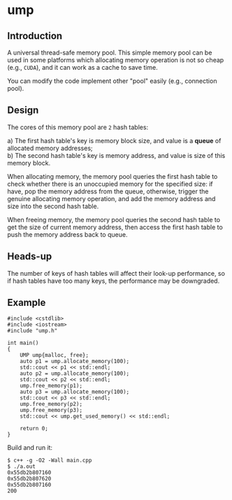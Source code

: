 # ump
## Introduction
A universal thread-safe memory pool. This simple memory pool can be used in some platforms which allocating memory operation is not so cheap (e.g., `CUDA`), and it can work as a cache to save time.  

You can modify the code implement other "pool" easily (e.g., connection pool).

## Design
The cores of this memory pool are `2` hash tables:  
  
a) The first hash table's key is memory block size, and value is a **queue** of  allocated memory addresses;  
b) The second hash table's key is memory address, and value is size of this memory block.  

When allocating memory, the memory pool queries the first hash table to check whether there is an unoccupied memory for the specified size: if have, pop the memory address from the queue, otherwise, trigger the genuine allocating memory operation, and add the memory address and size into the second hash table.  

When freeing memory, the memory pool queries the second hash table to get the size of current memory address, then access the first hash table to push the memory address back to queue.  

## Heads-up 
The number of keys of hash tables will affect their look-up performance, so if hash tables have too many keys, the performance may be downgraded.  

## Example 

	#include <cstdlib>
	#include <iostream>
	#include "ump.h"
	
	int main()
	{
	    UMP ump{malloc, free};
	    auto p1 = ump.allocate_memory(100);
	    std::cout << p1 << std::endl;
	    auto p2 = ump.allocate_memory(100);
	    std::cout << p2 << std::endl;
	    ump.free_memory(p1);
	    auto p3 = ump.allocate_memory(100);
	    std::cout << p3 << std::endl;
	    ump.free_memory(p2);
	    ump.free_memory(p3);
	    std::cout << ump.get_used_memory() << std::endl;
	
	    return 0;
	}

Build and run it:  

	$ c++ -g -O2 -Wall main.cpp
	$ ./a.out
	0x55db2b807160
	0x55db2b807620
	0x55db2b807160
	200


